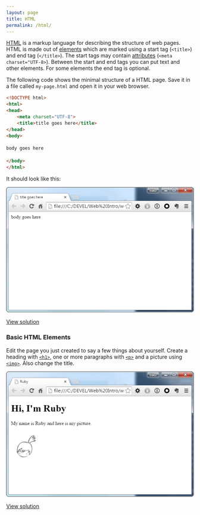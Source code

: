 ```yaml
---
layout: page
title: HTML
permalink: /html/
---
```


[HTML][html] is a markup language for describing the structure of web pages. HTML is made out of [elements][html-elements] which are marked using a start tag (`<title>`) and end tag (`</title>`). The start tags may contain [attributes][html-attributes] (`<meta charset="UTF-8>`). Between the start and end tags you can put text and other elements. For some elements the end tag is optional.

The following code shows the minimal structure of a HTML page. Save it in a file called `my-page.html` and open it in your web browser.

```html
<!DOCTYPE html>
<html>
<head>
    <meta charset="UTF-8">
    <title>title goes here</title>
</head>
<body>

body goes here

</body>
</html>
```

It should look like this:

![Minimal HTML page](/screenshots/html-minimal.png)

[View solution](https://github.com/orfjackal/web-intro-project/commit/389109b2739774161919054e5de7818029d7cac6)


### Basic HTML Elements

Edit the page you just created to say a few things about yourself. Create a heading with [`<h1>`][html-h1], one or more paragraphs with [`<p>`][html-p] and a picture using [`<img>`][html-img]. Also change the title.

![Basic HTML Elements](/screenshots/html-basics.png)

[View solution](https://github.com/orfjackal/web-intro-project/commit/e34cc4d65dafa0cbc5738cf48b21f254f820a482)

[html]: https://developer.mozilla.org/en-US/docs/Web/HTML
[html-elements]: https://developer.mozilla.org/en-US/docs/Web/HTML/Element
[html-attributes]: https://developer.mozilla.org/en-US/docs/Web/HTML/Attributes
[html-h1]: https://developer.mozilla.org/en-US/docs/Web/HTML/Element/Heading_Elements
[html-p]: https://developer.mozilla.org/en-US/docs/Web/HTML/Element/p
[html-img]: https://developer.mozilla.org/en-US/docs/Web/HTML/Element/img
